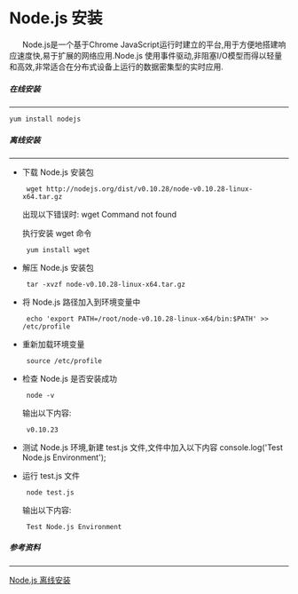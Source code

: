 # Node.js 安装
&nbsp;&nbsp;&nbsp;&nbsp;&nbsp;&nbsp;Node.js是一个基于Chrome JavaScript运行时建立的平台,用于方便地搭建响应速度快,易于扩展的网络应用.Node.js 使用事件驱动,非阻塞I/O模型而得以轻量和高效,非常适合在分布式设备上运行的数据密集型的实时应用.
##### 在线安装
---
    yum install nodejs
##### 离线安装
---
 - 下载 Node.js 安装包
    
        wget http://nodejs.org/dist/v0.10.28/node-v0.10.28-linux-x64.tar.gz

    出现以下错误时:
        wget Command not found

    执行安装 wget 命令
    
        yum install wget

 - 解压 Node.js 安装包

        tar -xvzf node-v0.10.28-linux-x64.tar.gz

 - 将 Node.js 路径加入到环境变量中

        echo 'export PATH=/root/node-v0.10.28-linux-x64/bin:$PATH' >> /etc/profile

 - 重新加载环境变量

        source /etc/profile

 - 检查 Node.js 是否安装成功

        node -v
        
    输出以下内容:
    
        v0.10.23

 - 测试 Node.js 环境,新建 test.js 文件,文件中加入以下内容
        console.log('Test Node.js Environment');

 - 运行 test.js 文件

        node test.js
        
    输出以下内容:
    
        Test Node.js Environment
        
        
##### 参考资料
---
[Node.js 离线安装](http://www.ttxit.com/thread-24-1-1.html)<br />